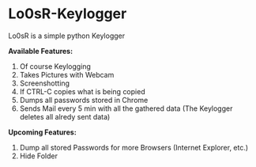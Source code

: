 # Lo0sR-Keylogger
Lo0sR is a simple python Keylogger

<strong>Available Features: </strong><br>
1. Of course Keylogging<br>
2. Takes Pictures with Webcam<br>
3. Screenshotting<br>
4. If CTRL-C copies what is being copied<br>
5. Dumps all passwords stored in Chrome<br>
6. Sends Mail every 5 min with all the gathered data (The Keylogger deletes all alredy sent data)<br>


<strong>Upcoming Features: </strong><br>
1. Dump all stored Passwords for more Browsers (Internet Explorer, etc.)<br>
2. Hide Folder<br>
